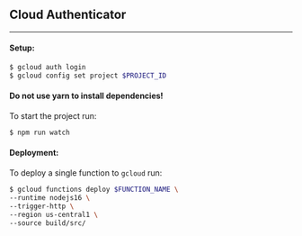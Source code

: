 ## **Cloud Authenticator**

---

#### **Setup**:

```bash
$ gcloud auth login
$ gcloud config set project $PROJECT_ID
```

#### **Do not use yarn to install dependencies!**

To start the project run:

```bash
$ npm run watch
```

#### **Deployment**:

To deploy a single function to `gcloud` run:

```bash
$ gcloud functions deploy $FUNCTION_NAME \
--runtime nodejs16 \
--trigger-http \
--region us-central1 \
--source build/src/
```
